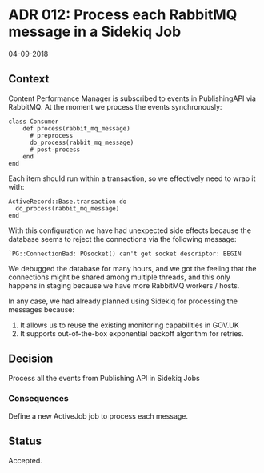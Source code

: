 # ADR 012: Process each RabbitMQ message in a Sidekiq Job

04-09-2018

## Context

Content Performance Manager is subscribed to events in PublishingAPI via RabbitMQ. At the moment we process the events synchronously:

```
class Consumer
    def process(rabbit_mq_message)
      # preprocess
      do_process(rabbit_mq_message)
      # post-process
    end
end    
```

Each item should run within a transaction, so we effectively need to wrap it with:

```
ActiveRecord::Base.transaction do
  do_process(rabbit_mq_message)
end
```

With this configuration we have had unexpected side effects because the database seems to reject the connections via the following message:

```
`PG::ConnectionBad: PQsocket() can't get socket descriptor: BEGIN
``` 

We debugged the database for many hours, and we got the feeling that the connections might be shared among multiple threads, and this only happens in staging because we have more RabbitMQ workers / hosts.

In any case, we had already planned using Sidekiq for processing the messages because:

1. It allows us to reuse the existing monitoring capabilities in GOV.UK
2. It supports out-of-the-box exponential backoff algorithm for retries.

## Decision

Process all the events from Publishing API in Sidekiq Jobs

### Consequences

Define a new ActiveJob job to process each message.

## Status

Accepted.
